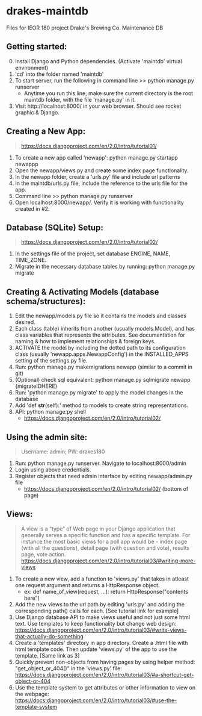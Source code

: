 # drakes-maintdb
Files for IEOR 180 project
Drake's Brewing Co. Maintenance DB

## Getting started:
0. Install Django and Python dependencies. (Activate 'maintdb' virtual environment)
1. 'cd' into the folder named 'maintdb'
2. To start server, run the following in command line >> python manage.py runserver
	- Anytime you run this line, make sure the current directory is the root maintdb folder, with the file 'manage.py' in it.
3. Visit http://localhost:8000/ in your web browser. Should see rocket graphic & Django.

## Creating a New App:
> https://docs.djangoproject.com/en/2.0/intro/tutorial01/
1. To create a new app called 'newapp': python manage.py startapp newappp
2. Open the newapp/views.py and create some index page functionality.
3. In the newapp folder, create a 'urls.py' file and include url patterns
4. In the maintdb/urls.py file, include the reference to the urls file for the app.
5. Command line >> python manage.py runserver
6. Open localhost:8000/newapp/. Verify it is working with functionality created in #2.

## Database (SQLite) Setup: 
> https://docs.djangoproject.com/en/2.0/intro/tutorial02/
1. In the settings file of the project, set database ENGINE, NAME, TIME_ZONE.
2. Migrate in the necessary database tables by running: python manage.py migrate

## Creating & Activating Models (database schema/structures):
1. Edit the newapp/models.py file so it contains the models and classes desired.
2. Each class (table) inherits from another (usually models.Model), and has class variables that represents the attributes. See documentation for naming & how to implement relationships & foreign keys.
3. ACTIVATE the model by including the dotted path to its configuration class (usually  'newapp.apps.NewappConfig') in the INSTALLED_APPS setting of the settings.py file. 
4. Run: python manage.py makemigrations newapp (similar to a commit in git)
5. (Optional) check sql equivalent: python manage.py sqlmigrate newapp {migrateIDHERE}
6. Run: 'python manage.py migrate' to apply the model changes in the database
8. Add 'def __str__(self):' method to models to create string representations.
7. API: python manage.py shell
	- https://docs.djangoproject.com/en/2.0/intro/tutorial02/

## Using the admin site:
> Username: admin; PW: drakes180
1. Run: python manage.py runserver. Navigate to localhost:8000/admin
2. Login using above credentials.
3. Register objects that need admin interface by editing newapp/admin.py file
	- https://docs.djangoproject.com/en/2.0/intro/tutorial02/    (bottom of page)

## Views:
> A view is a “type” of Web page in your Django application that generally serves a specific function and has a specific template. For instance the most basic views for a poll app would be - index page (with all the questions), detail page (with question and vote), results page, vote action.
https://docs.djangoproject.com/en/2.0/intro/tutorial03/#writing-more-views
1. To create a new view, add a function to 'views.py' that takes in atleast one request argument and returns a HttpResponse object.
	- ex: def name_of_view(request, ...): return HttpResponse("contents here")
2. Add the new views to the url path by editing 'urls.py' and adding the corresponding path() calls for each. [See tutorial link for example]
3. Use Django database API to make views useful and not just some html text. Use templates to keep functionality but change web design: https://docs.djangoproject.com/en/2.0/intro/tutorial03/#write-views-that-actually-do-something
4. Create a 'templates' directory in app directory. Create a .html file with html template code. Then update 'views.py' of the app to use the template. [Same link as 3]
5. Quickly prevent non-objects from having pages by using helper method: "get_object_or_404()" in the 'views.py' file: https://docs.djangoproject.com/en/2.0/intro/tutorial03/#a-shortcut-get-object-or-404
6. Use the template system to get attributes or other information to view on the webpage: https://docs.djangoproject.com/en/2.0/intro/tutorial03/#use-the-template-system



